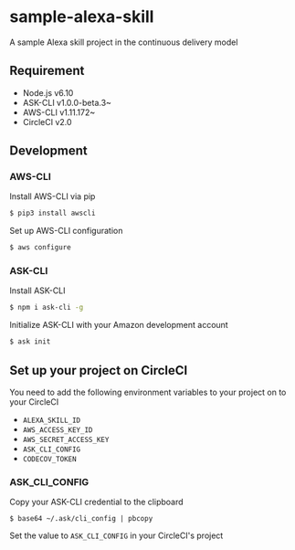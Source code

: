# sample-alexa-skill

A sample Alexa skill project in the continuous delivery model

## Requirement

- Node.js v6.10
- ASK-CLI v1.0.0-beta.3~
- AWS-CLI v1.11.172~
- CircleCI v2.0

## Development

### AWS-CLI

Install AWS-CLI via pip

```sh
$ pip3 install awscli
```

Set up AWS-CLI configuration 

```sh
$ aws configure
```

### ASK-CLI

Install ASK-CLI

```sh
$ npm i ask-cli -g
```

Initialize ASK-CLI with your Amazon development account

```sh
$ ask init
```

## Set up your project on CircleCI

You need to add the following environment variables to your project on to your CircleCI

- `ALEXA_SKILL_ID`
- `AWS_ACCESS_KEY_ID`
- `AWS_SECRET_ACCESS_KEY`
- `ASK_CLI_CONFIG`
- `CODECOV_TOKEN`

### ASK_CLI_CONFIG

Copy your ASK-CLI credential to the clipboard

```
$ base64 ~/.ask/cli_config | pbcopy
```

Set the value to `ASK_CLI_CONFIG` in your CircleCI's project
